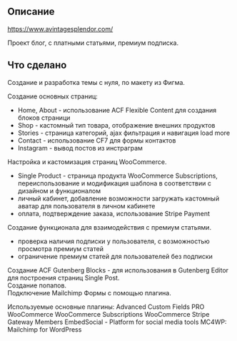 

## Описание

https://www.avintagesplendor.com/

Проект блог, с платными статьями, премиум подписка.

## Что сделано
Создание и разработка темы с нуля, по макету из Фигма.  

Создание основных страниц:
- Home, About - использование ACF Flexible Content для создания блоков страници
- Shop - кастомный тип товара, отображение внешних продуктов
- Stories - страница категорий, ajax фильтрация и навигация load more
- Contact - использование CF7 для формы контактов
- Instagram - вывод постов из инстраграм
  
Настройка и кастомизация страниц WooCommerce. 
- Single Product - страница продукта WooCommerce Subscriptions, переиспользование и модификация шаблона в соответствии с дизайном и функционалом
- личный кабинет, добавление возможности загружать кастомный аватар для пользователя в личном кабинете
- оплата, подтверждение заказа, использование Stripe Payment 
  
Создание функционала для взаимодействия с премиум статьями.
- проверка наличия подписки у пользователя, с возможностью просмотра премиум статей
- ограничение премиум статей для пользователей без подписки
  
Создание ACF Gutenberg Blocks - для использования в Gutenberg Editor для построения страниц Single Post.  
Создание попапов.  
Подключение Mailchimp Формы с помощью плагина.

Используемые основные плагины:
Advanced Custom Fields PRO
WooCommerce 
WooCommerce Subscriptions
WooCommerce Stripe Gateway
Members 
EmbedSocial - Platform for social media tools
MC4WP: Mailchimp for WordPress







